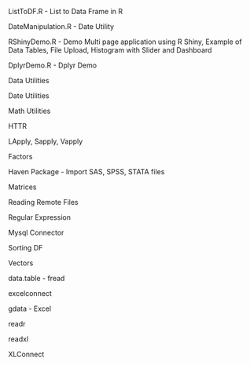 ListToDF.R - List to Data Frame in R

DateManipulation.R - Date Utility

RShinyDemo.R - Demo Multi page application using R Shiny, Example of Data Tables, File Upload, Histogram with Slider and Dashboard

DplyrDemo.R - Dplyr Demo

Data Utilities

Date Utilities

Math Utilities

HTTR

LApply, Sapply, Vapply

Factors

Haven Package - Import SAS, SPSS, STATA files

Matrices

Reading Remote Files

Regular Expression

Mysql Connector

Sorting DF

Vectors

data.table - fread

excelconnect

gdata - Excel

readr

readxl

XLConnect
